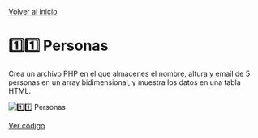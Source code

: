 [Volver al inicio](https://github.com/LoganNDE/Ejercicios-PHP/tree/main/1-Ejercicios/#readme)
# 1️⃣1️⃣ Personas

Crea un archivo PHP en el que almacenes el nombre, altura y email de 5 personas en un array bidimensional, y muestra los datos en una tabla HTML.

![1️⃣1️⃣ Personas](ruta/a/la/imagen_personas.jpg)

[Ver código](https://github.com/LoganNDE/Ejercicios-PHP/tree/main/1-Ejercicios/personas/personas.php)
